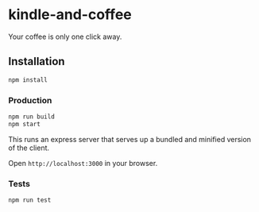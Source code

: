 # kindle-and-coffee
Your coffee is only one click away.

## Installation

```bash
npm install
```

### Production

```bash
npm run build
npm start
```

This runs an express server that serves up a bundled and
minified version of the client.

Open `http://localhost:3000` in your browser.

### Tests
```bash
npm run test
```
